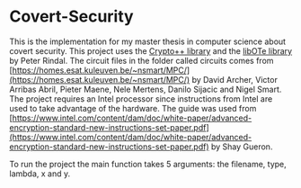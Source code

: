 # Covert-Security

This is the implementation for my master thesis in computer science about covert security. This project uses the [Crypto++ library](https://www.cryptopp.com/) and the [libOTe library](https://github.com/osu-crypto/libOTe) by Peter Rindal. The circuit files in the folder called circuits comes from [https://homes.esat.kuleuven.be/~nsmart/MPC/](https://homes.esat.kuleuven.be/~nsmart/MPC/) by David Archer, Victor Arribas Abril, Pieter Maene, Nele Mertens, Danilo Sijacic and Nigel Smart. The project requires an Intel processor since instructions from Intel are used to take advantage of the hardware. The guide was used from [https://www.intel.com/content/dam/doc/white-paper/advanced-encryption-standard-new-instructions-set-paper.pdf](https://www.intel.com/content/dam/doc/white-paper/advanced-encryption-standard-new-instructions-set-paper.pdf) by Shay Gueron. 

To run the project the main function takes 5 arguments: the filename, type, lambda, x and y.
